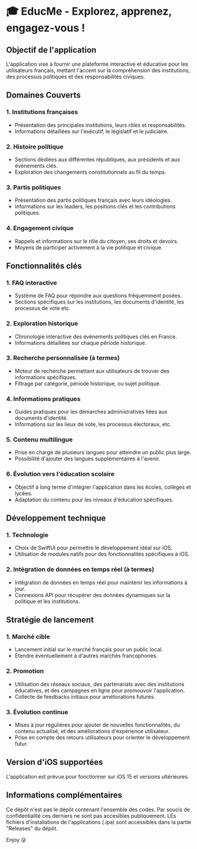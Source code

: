 # 🎓 EducMe - Explorez, apprenez, engagez-vous !

## Objectif de l'application
L'application vise à fournir une plateforme interactive et éducative pour les utilisateurs français, mettant l'accent sur la compréhension des institutions, des processus politiques et des responsabilités civiques.

## Domaines Couverts
### 1. Institutions françaises
- Présentation des principales institutions, leurs rôles et responsabilités.
- Informations détaillées sur l'exécutif, le législatif et le judiciaire.

### 2. Histoire politique
- Sections dédiées aux différentes républiques, aux présidents et aux événements clés.
- Exploration des changements constitutionnels au fil du temps.

### 3. Partis politiques
- Présentation des partis politiques français avec leurs idéologies.
- Informations sur les leaders, les positions clés et les contributions politiques.

### 4. Engagement civique
- Rappels et informations sur le rôle du citoyen, ses droits et devoirs.
- Moyens de participer activement à la vie politique et civique.

## Fonctionnalités clés
### 1. FAQ interactive
- Système de FAQ pour répondre aux questions fréquemment posées.
- Sections spécifiques sur les institutions, les documents d'identité, les processus de vote etc.

### 2. Exploration historique
- Chronologie interactive des événements politiques clés en France.
- Informations détaillées sur chaque période historique.

### 3. Recherche personnalisée (à termes)
- Moteur de recherche permettant aux utilisateurs de trouver des informations spécifiques.
- Filtrage par catégorie, période historique, ou sujet politique.

### 4. Informations pratiques
- Guides pratiques pour les démarches administratives liées aux documents d'identité.
- Informations sur les lieux de vote, les processus électoraux, etc.

### 5. Contenu multilingue
- Prise en charge de plusieurs langues pour atteindre un public plus large.
- Possibilité d'ajouter des langues supplémentaires à l'avenir.

### 6. Évolution vers l'éducation scolaire
- Objectif à long terme d'intégrer l'application dans les écoles, collèges et lycées.
- Adaptation du contenu pour les niveaux d'éducation spécifiques.

## Développement technique
### 1. Technologie
- Choix de SwiftUI pour permettre le développement idéal sur iOS.
- Utilisation de modules natifs pour des fonctionnalités spécifiques à iOS.

### 2. Intégration de données en temps réel (à termes)
- Intégration de données en temps réel pour maintenir les informations à jour.
- Connexions API pour récupérer des données dynamiques sur la politique et les institutions.

## Stratégie de lancement
### 1. Marché cible
- Lancement initial sur le marché français pour un public local.
- Étendre éventuellement à d'autres marchés francophones.

### 2. Promotion
- Utilisation des réseaux sociaux, des partenariats avec des institutions éducatives, et des campagnes en ligne pour promouvoir l'application.
- Collecte de feedbacks initiaux pour améliorations futures.

### 3. Évolution continue
- Mises à jour régulières pour ajouter de nouvelles fonctionnalités, du contenu actualisé, et des améliorations d'expérience utilisateur.
- Prise en compte des retours utilisateurs pour orienter le développement futur.

## Version d'iOS supportées
L'application est prévue pour fonctionner sur iOS 15 et versions ultérieures.

## Informations complémentaires
Ce dépôt n'est pas le dépôt contenant l'ensemble des codes. Par soucis de confidentialité ces derniers ne sont pas accesibles publiquement.
LEs fichiers d'installations de l'applications (.ipa) sont accessibles dans la partie "Releases" du dépôt.

Enjoy 😜
